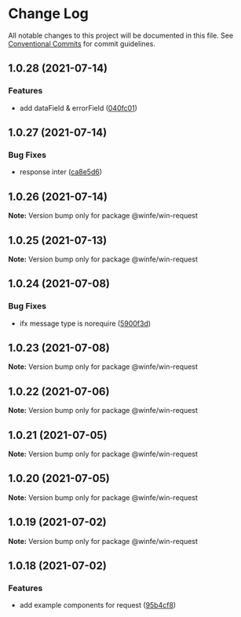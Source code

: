 # Change Log

All notable changes to this project will be documented in this file.
See [Conventional Commits](https://conventionalcommits.org) for commit guidelines.

## 1.0.28 (2021-07-14)


### Features

* add dataField & errorField ([040fc01](https://github.com/cool-fe/winfe/commit/040fc014403d3064b85a53440e018f1b39c8a218))





## 1.0.27 (2021-07-14)


### Bug Fixes

* response inter ([ca8e5d6](https://github.com/cool-fe/winfe/commit/ca8e5d667456b87960bffdb3d43ac6e4aabaa2f2))





## 1.0.26 (2021-07-14)

**Note:** Version bump only for package @winfe/win-request





## 1.0.25 (2021-07-13)

**Note:** Version bump only for package @winfe/win-request





## 1.0.24 (2021-07-08)


### Bug Fixes

* ifx  message type is norequire ([5900f3d](https://github.com/cool-fe/winfe/commit/5900f3da02923ca8dc6eae5e41d17cb3236148bf))





## 1.0.23 (2021-07-08)

**Note:** Version bump only for package @winfe/win-request





## 1.0.22 (2021-07-06)

**Note:** Version bump only for package @winfe/win-request





## 1.0.21 (2021-07-05)

**Note:** Version bump only for package @winfe/win-request





## 1.0.20 (2021-07-05)

**Note:** Version bump only for package @winfe/win-request





## 1.0.19 (2021-07-02)

**Note:** Version bump only for package @winfe/win-request





## 1.0.18 (2021-07-02)


### Features

* add example components for request ([95b4cf8](https://github.com/cool-fe/winfe/commit/95b4cf894cadd35264af1bcdc5508395a6957337))
